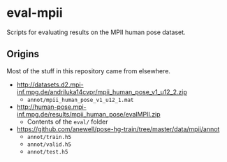 # eval-mpii

Scripts for evaluating results on the MPII human pose dataset.

## Origins

Most of the stuff in this repository came from elsewhere.

* http://datasets.d2.mpi-inf.mpg.de/andriluka14cvpr/mpii_human_pose_v1_u12_2.zip
  - `annot/mpii_human_pose_v1_u12_1.mat`
* http://human-pose.mpi-inf.mpg.de/results/mpii_human_pose/evalMPII.zip
  - Contents of the `eval/` folder
* https://github.com/anewell/pose-hg-train/tree/master/data/mpii/annot
  - `annot/train.h5`
  - `annot/valid.h5`
  - `annot/test.h5`
